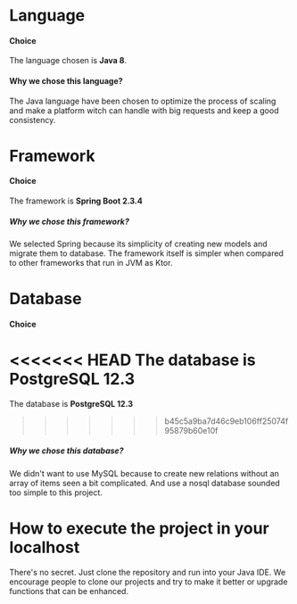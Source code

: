 # Language

#### Choice

The language chosen is **Java 8**.

#### Why we chose this language?
The Java language have been chosen to optimize the process of scaling and make a platform witch can handle with big
requests and keep a good consistency.

# Framework

#### Choice

The framework is **Spring Boot 2.3.4**

##### Why we chose this framework?

We selected Spring because its simplicity of creating new models and migrate them to database. The framework itself
is simpler when compared to other frameworks that run in JVM as Ktor.

# Database

#### Choice

<<<<<<< HEAD
The database is PostgreSQL 12.3
=======
The database is **PostgreSQL 12.3**
>>>>>>> b45c5a9ba7d46c9eb106ff25074f95879b60e10f

##### Why we chose this database?

We didn't want to use MySQL because to create new relations without an array of items seen a bit complicated. 
And use a nosql database sounded too simple to this project.


# How to execute the project in your localhost

There's no secret. Just clone the repository and run into your Java IDE. We encourage people to clone our projects and
try to make it better or upgrade functions that can be enhanced.





